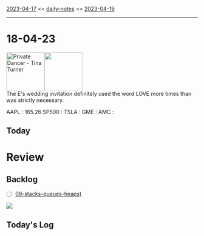 [2023-04-17](daily_notes/2023-04-17) << [daily-notes](notes/daily-notes.md) >> [2023-04-19](daily_notes/2023-04-19)

---
# 18-04-23
<a href='spotify:album:3LLnMc4NxRmhlvqT6zDeie'><img src='https://i.scdn.co/image/9096bb074261db312deb7dd812248b45e318e75d' alt='Private Dancer - Tina Turner' height=100></a><img src='https://imgs.xkcd.com/comics/linguistics_gossip.png' height=100>
<br>The E's wedding invitation definitely used the word LOVE more times than was strictly necessary.

AAPL : 165.26 
SP500 : 
TSLA :
GME :
AMC :

## Today



# Review


## Backlog
- [ ] [09-stacks-queues-heaps)](notes/09-stacks-queues-heaps.md)

![](https://i.imgur.com/N8S8mAZ.png)
## Today's Log

